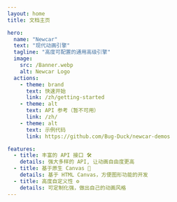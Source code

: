 ```yaml
---
layout: home
title: 文档主页

hero:
  name: "Newcar"
  text: "现代动画引擎"
  tagline: "高度可配置的通用高级引擎"
  image:
    src: /Banner.webp
    alt: Newcar Logo
  actions:
    - theme: brand
      text: 快速开始
      link: /zh/getting-started
    - theme: alt
      text: API 参考（暂不可用）
      link: /zh/
    - theme: alt
      text: 示例代码
      link: https://github.com/Bug-Duck/newcar-demos

features:
  - title: 丰富的 API 接口 🛠️
    details: 强大多样的 API, 让动画自由度更高
  - title: 基于原生 Canvas 🧬
    details: 基于 HTML Canvas，方便图形功能的开发
  - title: 高度自定义性 ⚙️
    details: 可定制化强，做出自己的动画风格
---
```

